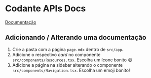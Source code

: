 # Codante APIs Docs

[Documentação](https://docs.apis.codante.io)

## Adicionando / Alterando uma documentação

1. Crie a pasta com a página `page.mdx` dentro de `src/app`.
2. Adicione o respectivo *card* no componente `src/components/Resources.tsx`. Escolha um ícone bonito 😋
3. Adicione a página na sidebar alterando o componente `src/components/Navigation.tsx`. Escolha um emoji bonito! 
